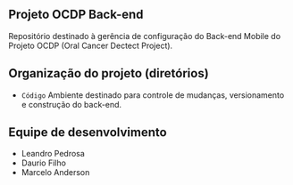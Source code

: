 ## Projeto OCDP Back-end 

Repositório destinado à gerência de configuração do Back-end Mobile do Projeto OCDP (Oral Cancer Dectect Project).


## Organização do projeto (diretórios)

- `Código` Ambiente destinado para controle de mudanças, versionamento e construção do back-end.

## Equipe de desenvolvimento
- Leandro Pedrosa
- Daurio Filho
- Marcelo Anderson
